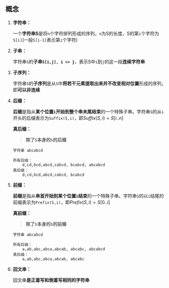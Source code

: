 ## 概念

1. **字符串：**

    一个**字符串S**是将`n`个字符排列形成的序列，`n`为S的长度，S的第`i`个字符为`S[i]`(一般`S[i-1]`表示第`i`个字符)

2. **子串：**

    字符串`S`的**子串`S[i,j], i <= j`**，表示S中`i`到`j`的这一段**连续字符串**

3. **子序列：**

    字符串`S`的**子序列**是从`S`中**将若干元素提取出来并不改变相对位置**形成的序列，即**可以非连续**

4. **后缀：**

    **后缀**是指从**某个位置`i`开始到整个串末尾结束**的一个特殊子串。字符串`S`的从`i`开头的后缀表示为`Suffix(S,i)`，即$Suffix(S,i) = S[i..n]$

    **真后缀：**
    > **除了`S`本身的`S`的后缀**

    ```
    字符串 abcabcd

    所有后缀：
        d,cd,bcd,abcd,cabcd, bcabcd, abcabcd
    真后缀：
        d,cd,bcd,abcd,cabcd, bcabcd
    ```
5. **前缀：**

    **前缀**是指从**串首开始到某个位置`i`结束**的一个特殊子串。字符串`S`的以`i`结尾的前缀表示为`Prefix(S,i)`，即$Prefix(S,i) = S[0..i]$

    **真前缀：**
    > **除了`S`本身的`S`的前缀**

    ```
    字符串 abcabcd

    所有后缀：
        a,ab,abc,abca,abcab, abcabc, abcabcd
    真后缀：
        a,ab,abc,abca,abcab, abcabc
    ```
5. **回文串：**

    回文串**是正着写和倒着写相同的字符串**